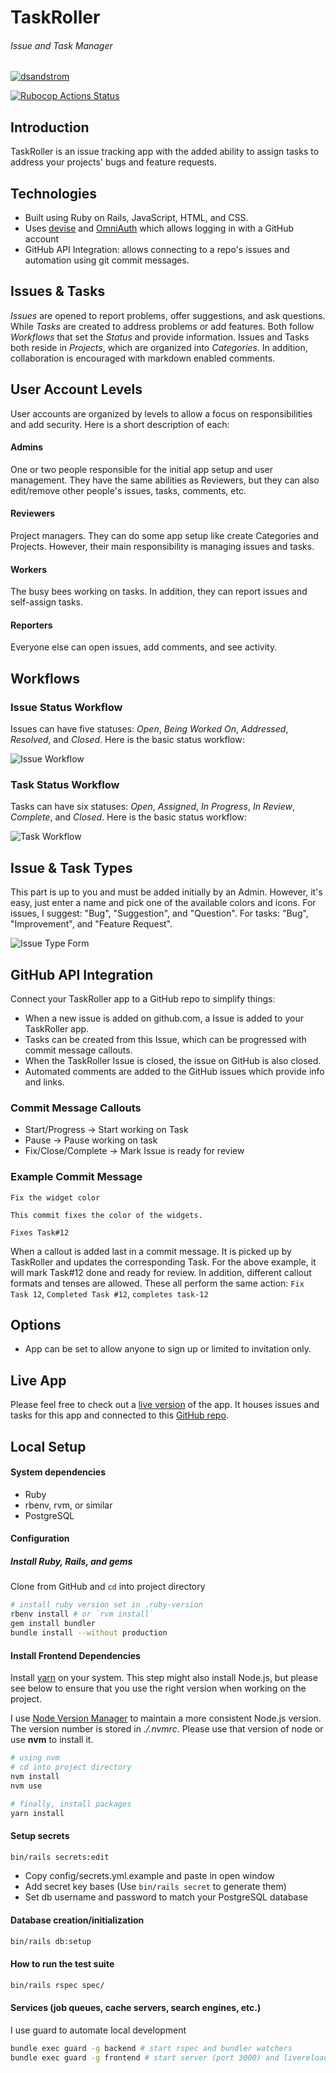 # TaskRoller
###### Issue and Task Manager

[![dsandstrom](https://circleci.com/gh/dsandstrom/task_roller.svg?style=svg)](https://circleci.com/gh/dsandstrom/task_roller)

[![Rubocop Actions Status](https://github.com/dsandstrom/task_roller/workflows/Rubocop/badge.svg)](https://github.com/dsandstrom/task_roller/actions?query=workflow%3ARubocop)

## Introduction
TaskRoller is an issue tracking app with the added ability to assign tasks to address your projects' bugs and feature requests.

## Technologies
* Built using Ruby on Rails, JavaScript, HTML, and CSS.
* Uses [devise](https://github.com/heartcombo/devise) and [OmniAuth](https://github.com/omniauth/omniauth) which allows logging in with a GitHub account
* GitHub API Integration: allows connecting to a repo's issues and automation using git commit messages.

## Issues & Tasks
_Issues_ are opened to report problems, offer suggestions, and ask questions. While _Tasks_ are created to address problems or add features. Both follow _Workflows_ that set the _Status_ and provide information. Issues and Tasks both reside in _Projects_, which are organized into _Categories_. In addition, collaboration is encouraged with markdown enabled comments.

## User Account Levels
User accounts are organized by levels to allow a focus on responsibilities and add security. Here is a short description of each:

#### Admins
One or two people responsible for the initial app setup and user management. They have the same abilities as Reviewers, but they can also edit/remove other people's issues, tasks, comments, etc.

#### Reviewers
Project managers. They can do some app setup like create Categories and Projects. However, their main responsibility is managing issues and tasks.

#### Workers
The busy bees working on tasks. In addition, they can report issues and self-assign tasks.

#### Reporters
Everyone else can open issues, add comments, and see activity.

## Workflows

### Issue Status Workflow
Issues can have five statuses: _Open_, _Being Worked On_, _Addressed_, _Resolved_, and _Closed_. Here is the basic status workflow:

![Issue Workflow](./app/assets/images/issue-workflow.svg)

### Task Status Workflow
Tasks can have six statuses: _Open_, _Assigned_, _In Progress_, _In Review_, _Complete_, and _Closed_. Here is the basic status workflow:

![Task Workflow](./app/assets/images/task-workflow.svg)

## Issue & Task Types
This part is up to you and must be added initially by an Admin.  However, it's easy, just enter a name and pick one of the available colors and icons. For issues, I suggest: "Bug", "Suggestion", and "Question". For tasks: "Bug", "Improvement", and "Feature Request".

![Issue Type Form](https://user-images.githubusercontent.com/1400414/98878817-c4980e00-2438-11eb-8741-278aa6eec6e8.png)

## GitHub API Integration

Connect your TaskRoller app to a GitHub repo to simplify things:
* When a new issue is added on github.com, a Issue is added to your TaskRoller app.
* Tasks can be created from this Issue, which can be progressed with commit message callouts.
* When the TaskRoller Issue is closed, the issue on GitHub is also closed.
* Automated comments are added to the GitHub issues which provide info and links.

### Commit Message Callouts

* Start/Progress -> Start working on Task
* Pause -> Pause working on task
* Fix/Close/Complete -> Mark Issue is ready for review

### Example Commit Message
```
Fix the widget color

This commit fixes the color of the widgets.

Fixes Task#12
```

When a callout is added last in a commit message. It is picked up by TaskRoller and updates the corresponding Task.  For the above example, it will mark Task#12 done and ready for review. In addition, different callout formats and tenses are allowed. These all perform the same action: `Fix Task 12`, `Completed Task #12`, `completes task-12`

## Options
* App can be set to allow anyone to sign up or limited to invitation only.

## Live App
Please feel free to check out a [live version](https://production.task-roller.net) of the app. It houses issues and tasks for this app and connected to this [GitHub repo](https://github.com/dsandstrom/task_roller).

## Local Setup

#### System dependencies
* Ruby
* rbenv, rvm, or similar
* PostgreSQL

#### Configuration

##### Install Ruby, Rails, and gems

Clone from GitHub and `cd` into project directory

```sh
# install ruby version set in .ruby-version
rbenv install # or `rvm install`
gem install bundler
bundle install --without production
```

#### Install Frontend Dependencies
Install [yarn](https://github.com/yarnpkg/yarn) on your system. This step might
also install Node.js, but please see below to ensure that you use the right
version when working on the project.

I use [Node Version Manager](https://github.com/nvm-sh/nvm) to maintain a more
consistent Node.js version. The version number is stored in *./.nvmrc*. Please
use that version of node or use **nvm** to install it.

```sh
# using nvm
# cd into project directory
nvm install
nvm use

# finally, install packages
yarn install
```

#### Setup secrets

```sh
bin/rails secrets:edit
```

* Copy config/secrets.yml.example and paste in open window
* Add secret key bases (Use `bin/rails secret` to generate them)
* Set db username and password to match your PostgreSQL database

#### Database creation/initialization

```sh
bin/rails db:setup
```

#### How to run the test suite

```sh
bin/rails rspec spec/
```

#### Services (job queues, cache servers, search engines, etc.)

I use guard to automate local development
```sh
bundle exec guard -g backend # start rspec and bundler watchers
bundle exec guard -g frontend # start server (port 3000) and livereload watcher
```
